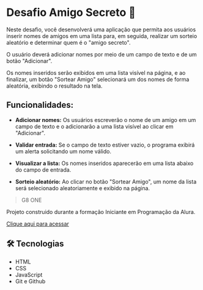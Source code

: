 # Desafio Amigo Secreto 🎈

Neste desafio, você desenvolverá uma aplicação que permita aos usuários inserir nomes de amigos em uma lista para, em seguida, realizar um sorteio aleatório e determinar quem é o "amigo secreto".

O usuário deverá adicionar nomes por meio de um campo de texto e de um botão "Adicionar".

Os nomes inseridos serão exibidos em uma lista visível na página, e ao finalizar, um botão "Sortear Amigo" selecionará um dos nomes de forma aleatória, exibindo o resultado na tela.

## Funcionalidades:
- **Adicionar nomes:** Os usuários escreverão o nome de um amigo em um campo de texto e o adicionarão a uma lista visível ao clicar em "Adicionar".

- **Validar entrada:** Se o campo de texto estiver vazio, o programa exibirá um alerta solicitando um nome válido.

- **Visualizar a lista:** Os nomes inseridos aparecerão em uma lista abaixo do campo de entrada.

- **Sorteio aleatório:** Ao clicar no botão "Sortear Amigo", um nome da lista será selecionado aleatoriamente e exibido na página.





> G8 ONE



Projeto construido durante a formação Iniciante em Programação da Alura.

[Clique aqui para acessar](https://anad4rc.github.io/NLW-Esports-Explorer/)


## 🛠 Tecnologias

- HTML
- CSS
- JavaScript
- Git e Github
